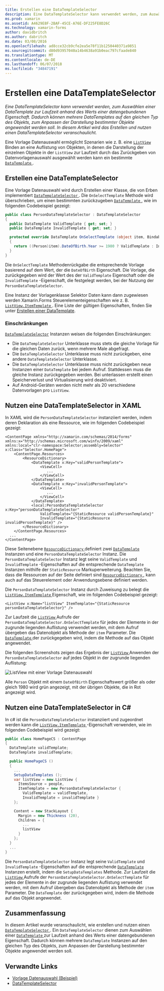 ```yaml
---
title: Erstellen eine DataTemplateSelector
description: Eine DataTemplateSelector kann verwendet werden, zum Auswählen einer DataTemplate zur Laufzeit anhand des Werts einer datengebundenen Eigenschaft. Dadurch können mehrere DataTemplates auf den gleichen Typ des Objekts, zum Anpassen der Darstellung bestimmter Objekte angewendet werden soll. In diesem Artikel wird das Erstellen und nutzen einen DataTemplateSelector veranschaulicht.
ms.prod: xamarin
ms.assetid: A4629E8F-2BAF-45CE-A76E-DF225FE8D26C
ms.technology: xamarin-forms
author: davidbritch
ms.author: dabritch
ms.date: 03/08/2016
ms.openlocfilehash: ad8cce32cb9cfe2ea5e78f11b1250440371a9851
ms.sourcegitcommit: d80d93957040a14b4638a91b0eac797cfaade840
ms.translationtype: MT
ms.contentlocale: de-DE
ms.lasthandoff: 06/07/2018
ms.locfileid: "34847191"
---
```

# <a name="creating-a-datatemplateselector"></a>Erstellen eine DataTemplateSelector

_Eine DataTemplateSelector kann verwendet werden, zum Auswählen einer DataTemplate zur Laufzeit anhand des Werts einer datengebundenen Eigenschaft. Dadurch können mehrere DataTemplates auf den gleichen Typ des Objekts, zum Anpassen der Darstellung bestimmter Objekte angewendet werden soll. In diesem Artikel wird das Erstellen und nutzen einen DataTemplateSelector veranschaulicht._

Eine Vorlage Datenauswahl ermöglicht Szenarien wie z. B. eine [ `ListView` ](https://developer.xamarin.com/api/type/Xamarin.Forms.ListView/) Binden an eine Auflistung von Objekten, in denen die Darstellung der einzelnen Objekte in der `ListView` zur Laufzeit durch das Zurückgeben von Datenvorlagenauswahl ausgewählt werden kann ein bestimmte [ `DataTemplate` ](https://developer.xamarin.com/api/type/Xamarin.Forms.DataTemplate/).

## <a name="creating-a-datatemplateselector"></a>Erstellen eine DataTemplateSelector

Eine Vorlage Datenauswahl wird durch Erstellen einer Klasse, die von Erben implementiert [ `DataTemplateSelector` ](https://developer.xamarin.com/api/type/Xamarin.Forms.DataTemplateSelector/). Die `OnSelectTemplate` Methode wird überschrieben, um einen bestimmten zurückzugeben [ `DataTemplate` ](https://developer.xamarin.com/api/type/Xamarin.Forms.DataTemplate/), wie im folgenden Codebeispiel gezeigt:

```csharp
public class PersonDataTemplateSelector : DataTemplateSelector
{
  public DataTemplate ValidTemplate { get; set; }
  public DataTemplate InvalidTemplate { get; set; }

  protected override DataTemplate OnSelectTemplate (object item, BindableObject container)
  {
    return ((Person)item).DateOfBirth.Year >= 1980 ? ValidTemplate : InvalidTemplate;
  }
}
```

Die `OnSelectTemplate` Methodenrückgabe die entsprechende Vorlage basierend auf dem Wert, der die `DateOfBirth` Eigenschaft. Die Vorlage, die zurückgegeben wird der Wert des der `ValidTemplate` Eigenschaft oder die `InvalidTemplate` -Eigenschaft, die festgelegt werden, bei der Nutzung der `PersonDataTemplateSelector`.

Eine Instanz der Vorlagenklasse Selektor Daten kann dann zugewiesen werden Xamarin.Forms Steuerelementeigenschaften wie z. B. [ `ListView.ItemTemplate` ](https://developer.xamarin.com/api/type/Xamarin.Forms.ItemsView%3CTVisual%3E/). Eine Liste der gültigen Eigenschaften, finden Sie unter [Erstellen einer DataTemplate](~/xamarin-forms/app-fundamentals/templates/data-templates/creating.md).

### <a name="limitations"></a>Einschränkungen

[`DataTemplateSelector`](https://developer.xamarin.com/api/type/Xamarin.Forms.DataTemplateSelector/) Instanzen weisen die folgenden Einschränkungen:

- Die `DataTemplateSelector` Unterklasse muss stets die gleiche Vorlage für die gleichen Daten zurück, wenn mehrere Male abgefragt.
- Die `DataTemplateSelector` Unterklasse muss nicht zurückgeben, eine andere `DataTemplateSelector` Unterklasse.
- Die `DataTemplateSelector` Unterklasse muss nicht zurückgeben neue Instanzen einer `DataTemplate` bei jedem Aufruf. Stattdessen muss die gleiche Instanz zurückgegeben werden. Bei unterlassen erstellt einen Speicherverlust und Virtualisierung wird deaktiviert.
- Auf Android-Geräten werden nicht mehr als 20 verschiedene Datenvorlagen pro `ListView`.

## <a name="consuming-a-datatemplateselector-in-xaml"></a>Nutzen eine DataTemplateSelector in XAML

In XAML wird die `PersonDataTemplateSelector` instanziiert werden, indem deren Deklaration als eine Ressource, wie im folgenden Codebeispiel gezeigt:

```xaml
<ContentPage xmlns="http://xamarin.com/schemas/2014/forms" xmlns:x="http://schemas.microsoft.com/winfx/2009/xaml" xmlns:local="clr-namespace:Selector;assembly=Selector" x:Class="Selector.HomePage">
    <ContentPage.Resources>
        <ResourceDictionary>
            <DataTemplate x:Key="validPersonTemplate">
                <ViewCell>
                   ...
                </ViewCell>
            </DataTemplate>
            <DataTemplate x:Key="invalidPersonTemplate">
                <ViewCell>
                   ...
                </ViewCell>
            </DataTemplate>
            <local:PersonDataTemplateSelector x:Key="personDataTemplateSelector"
                ValidTemplate="{StaticResource validPersonTemplate}"
                InvalidTemplate="{StaticResource invalidPersonTemplate}" />
        </ResourceDictionary>
    </ContentPage.Resources>
  ...
</ContentPage>
```

Diese Seitenebene [ `ResourceDictionary` ](https://developer.xamarin.com/api/type/Xamarin.Forms.ResourceDictionary/) definiert zwei [ `DataTemplate` ](https://developer.xamarin.com/api/type/Xamarin.Forms.DataTemplate/) Instanzen und eine `PersonDataTemplateSelector` Instanz. Die `PersonDataTemplateSelector` Instanz legt seine `ValidTemplate` und `InvalidTemplate` -Eigenschaften auf die entsprechende `DataTemplate` Instanzen mithilfe der `StaticResource` Markuperweiterung. Beachten Sie, dass die Ressourcen auf der Seite definiert sind [ `ResourceDictionary` ](https://developer.xamarin.com/api/type/Xamarin.Forms.ResourceDictionary/), kann auch auf das Steuerelement oder Anwendungsebene definiert werden.

Die `PersonDataTemplateSelector` Instanz durch Zuweisung zu belegt die [ `ListView.ItemTemplate` ](https://developer.xamarin.com/api/type/Xamarin.Forms.ItemsView%3CTVisual%3E/) Eigenschaft, wie im folgenden Codebeispiel gezeigt:

```xaml
<ListView x:Name="listView" ItemTemplate="{StaticResource personDataTemplateSelector}" />
```

Zur Laufzeit die [ `ListView` ](https://developer.xamarin.com/api/type/Xamarin.Forms.ListView/) Aufrufe der `PersonDataTemplateSelector.OnSelectTemplate` für jedes der Elemente in der zugrunde liegenden Auflistung verwendet werden, mit dem Aufruf übergeben das Datenobjekt als Methode der `item` Parameter. Die [ `DataTemplate` ](https://developer.xamarin.com/api/type/Xamarin.Forms.DataTemplate/) der zurückgegeben wird, indem die Methode auf das Objekt angewendet.

Die folgenden Screenshots zeigen das Ergebnis der [ `ListView` ](https://developer.xamarin.com/api/type/Xamarin.Forms.ListView/) Anwenden der `PersonDataTemplateSelector` auf jedes Objekt in der zugrunde liegenden Auflistung:

![](selector-images/data-template-selector.png "ListView mit einer Vorlage Datenauswahl")

Alle `Person` Objekt mit einem `DateOfBirth` Eigenschaftswert größer als oder gleich 1980 wird grün angezeigt, mit der übrigen Objekte, die in Rot angezeigt wird.

## <a name="consuming-a-datatemplateselector-in-cnum"></a>Nutzen eine DataTemplateSelector in C&num;

In c# ist die `PersonDataTemplateSelector` instanziiert und zugeordnet werden kann die [ `ListView.ItemTemplate` ](https://developer.xamarin.com/api/type/Xamarin.Forms.ItemsView%3CTVisual%3E/) -Eigenschaft verwenden, wie im folgenden Codebeispiel wird gezeigt:

```csharp
public class HomePageCS : ContentPage
{
  DataTemplate validTemplate;
  DataTemplate invalidTemplate;

  public HomePageCS ()
  {
    ...
    SetupDataTemplates ();
    var listView = new ListView {
      ItemsSource = people,
      ItemTemplate = new PersonDataTemplateSelector {
        ValidTemplate = validTemplate,
        InvalidTemplate = invalidTemplate }
    };

    Content = new StackLayout {
      Margin = new Thickness (20),
      Children = {
        ...
        listView
      }
    };
  }
  ...  
}
```

Die `PersonDataTemplateSelector` Instanz legt seine `ValidTemplate` und `InvalidTemplate` -Eigenschaften auf die entsprechende [ `DataTemplate` ](https://developer.xamarin.com/api/type/Xamarin.Forms.DataTemplate/) Instanzen erstellt, indem die `SetupDataTemplates` Methode. Zur Laufzeit die [ `ListView` ](https://developer.xamarin.com/api/type/Xamarin.Forms.ListView/) Aufrufe der `PersonDataTemplateSelector.OnSelectTemplate` für jedes der Elemente in der zugrunde liegenden Auflistung verwendet werden, mit dem Aufruf übergeben das Datenobjekt als Methode der `item` Parameter. Die `DataTemplate` der zurückgegeben wird, indem die Methode auf das Objekt angewendet.

## <a name="summary"></a>Zusammenfassung

In diesem Artikel wurde veranschaulicht, wie erstellen und nutzen einen [ `DataTemplateSelector` ](https://developer.xamarin.com/api/type/Xamarin.Forms.DataTemplateSelector/). Ein `DataTemplateSelector` dienen zum Auswählen einer [ `DataTemplate` ](https://developer.xamarin.com/api/type/Xamarin.Forms.DataTemplate/) zur Laufzeit anhand des Werts einer datengebundenen Eigenschaft. Dadurch können mehrere `DataTemplate` Instanzen auf den gleichen Typ des Objekts, zum Anpassen der Darstellung bestimmter Objekte angewendet werden soll.


## <a name="related-links"></a>Verwandte Links

- [Vorlage Datenauswahl (Beispiel)](https://developer.xamarin.com/samples/xamarin-forms/templates/datatemplateselector/)
- [DataTemplateSelector](https://developer.xamarin.com/api/type/Xamarin.Forms.DataTemplateSelector/)
